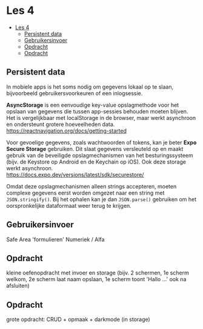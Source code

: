 # Les 4

- [Les 4](#les-4)
  - [Persistent data](#persistent-data)
  - [Gebruikersinvoer](#gebruikersinvoer)
  - [Opdracht](#opdracht)
  - [Opdracht](#opdracht-1)


## Persistent data

In mobiele apps is het soms nodig om gegevens lokaal op te slaan, bijvoorbeeld gebruikersvoorkeuren of een inlogsessie.

**AsyncStorage** is een eenvoudige key-value opslagmethode voor het opslaan van gegevens die tussen app-sessies behouden
moeten blijven. Het is vergelijkbaar met localStorage in de browser, maar werkt asynchroon en ondersteunt grotere
hoeveelheden data.
<br>
https://reactnavigation.org/docs/getting-started

Voor gevoelige gegevens, zoals wachtwoorden of tokens, kan je beter **Expo Secure Storage** gebruiken. Dit slaat
gegevens versleuteld op en maakt gebruik van de beveiligde opslagmechanismen van het besturingssysteem (bijv. de
Keystore op Android en de Keychain op iOS). Ook deze storage werkt asynchroon. <br>
https://docs.expo.dev/versions/latest/sdk/securestore/

Omdat deze opslagmechanismen alleen strings accepteren, moeten complexe gegevens eerst worden omgezet naar een string
met `JSON.stringify()`. Bij het ophalen kan je dan `JSON.parse()` gebruiken om het oorspronkelijke dataformaat weer
terug te krijgen.

<!--

AsyncStorage
AsyncStorage.setItem('my-key', value) / getItem('my-key);
Alleen stringdata => stringify

Expo Secure Storage
https://docs.expo.dev/versions/latest/sdk/securestore/

Standaard config is genoeg om als storage te gebruiken

SecureStore.setItemAsync(key, value);
SecureStore.getItemAsync(key);
-->

## Gebruikersinvoer

Safe Area 'formulieren' Numeriek / Alfa

## Opdracht

kleine oefenopdracht met invoer en storage (bijv. 2 schermen, 1e scherm welkom, 2e scherm laat naam opslaan, 1e scherm
toont 'Hallo ...' ook na afsluiten)

## Opdracht

grote opdracht: CRUD + opmaak + darkmode (in storage)
